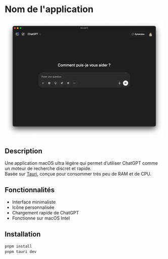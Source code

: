 # Nom de l'application

<!-- Image de l'app -->
![Presentation image](src/assets/screenshot.png)
## Description

Une application macOS ultra légère qui permet d’utiliser ChatGPT comme un moteur de recherche discret et rapide.  
Basée sur [Tauri](https://tauri.app), conçue pour consommer très peu de RAM et de CPU.

## Fonctionnalités

- Interface minimaliste
- Icône personnalisée
- Chargement rapide de ChatGPT
- Fonctionne sur macOS Intel

## Installation

```bash
pnpm install
pnpm tauri dev
